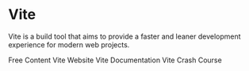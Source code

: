 # Vite

Vite is a build tool that aims to provide a faster and leaner development experience for modern web projects.

<ResourceGroupTitle>Free Content</ResourceGroupTitle>
<BadgeLink colorScheme='blue' badgeText='Official Website' href='https://vitejs.dev'>Vite Website</BadgeLink>
<BadgeLink colorScheme='blue' badgeText='Documentation' href='https://vitejs.dev/guide'>Vite Documentation</BadgeLink>
<BadgeLink colorScheme='green' badgeText='Course' href='https://youtu.be/LQQ3CR2JTX8'>Vite Crash Course</BadgeLink>
